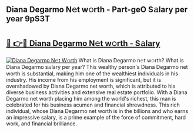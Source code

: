 ## Diana Degarmo N𝚎t w𝚘rth - Part-geO S𝚊lary per year 9pS3T

# <h2><a href="http://gc0t69.nevu.top/?p=Diana+Degarmo">🔗 👉🔴 Diana Degarmo N𝚎t w𝚘rth - S𝚊lary</a></h2>

[![Diana Degarmo N𝚎t W𝚘rth](https://i.imgur.com/Oavwk0R.jpeg)](http://gc0t69.nevu.top/?p=Diana+Degarmo)
What is Diana Degarmo n𝚎t w𝚘rth? What is Diana Degarmo s𝚊lary per year?
This wealthy person's Diana Degarmo net worth is substantial, making him one of the wealthiest individuals in his industry. His income from his employment is significant, but it is overshadowed by Diana Degarmo net worth, which is attributed to his diverse business activities and extensive real estate portfolio. With a Diana Degarmo net worth placing him among the world's richest, this man is celebrated for his business acumen and financial shrewdness. This rich individual, whose Diana Degarmo net worth is in the billions and who earns an impressive salary, is a prime example of the force of commitment, hard work, and financial brilliance.

